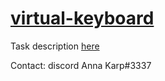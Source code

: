 # [virtual-keyboard](https://ana-karp.github.io/virtual-keyboard)

Task description [here](https://github.com/rolling-scopes-school/tasks/blob/master/tasks/codejam-virtual-keyboard.md)  

Contact: discord Anna Karp#3337
